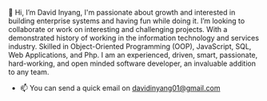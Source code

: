 👋 Hi, I’m David Inyang, I'm passionate about growth and interested in building enterprise systems and having fun while doing it.
I’m looking to collaborate or work on interesting and challenging projects.
With a demonstrated history of working in the information technology and services industry. Skilled in Object-Oriented Programming (OOP), JavaScript, SQL, Web Applications, and Php.
I am an experienced, driven, smart, passionate, hard-working, and open minded software developer, an invaluable addition to any team.

- 📫 You can send a quick email on davidinyang01@gmail.com

<!---
thedavidinyang/thedavidinyang is a ✨ special ✨ repository because its `README.md` (this file) appears on your GitHub profile.
You can click the Preview link to take a look at your changes.
--->
